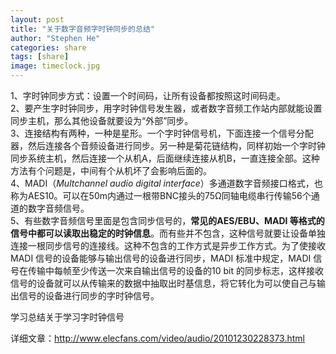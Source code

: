 ```yaml
---
layout: post
title: "关于数字音频字时钟同步的总结"
author: "Stephen He"
categories: share
tags: [share]
image: timeclock.jpg
---
```

1、字时钟同步方式：设置一个时间码，让所有设备都按照这时间码走。  
2、要产生字时钟同步，用字时钟信号发生器，或者数字音频工作站内部就能设置同步主机，那么其他设备就要设为“外部”同步。  
3、连接结构有两种，一种是星形。一个字时钟信号机，下面连接一个信号分配器，然后连接各个音频设备进行同步。另一种是菊花链结构，同样初始一个字时钟同步系统主机，然后连接一个从机A，后面继续连接从机B，一直连接全部。这种方法有个问题是，中间有个从机坏了会影响后面的。  
4、MADI（*Multchannel audio digital interface*）多通道数字音频接口格式，也称为AES10。可以在50m内通过一根带BNC接头的75Ω同轴电缆串行传输56个通道的数字音频信号。  
5、有些数字音频信号里面是包含同步信号的，**常见的AES/EBU、MADI 等格式的信号中都可以读取出稳定的时钟信息**。而有些并不包含，这种信号就要让设备单独连接一根同步信号的连接线。这种不包含的工作方式是异步工作方式。为了使接收MADI 信号的设备能够与输出信号的设备进行同步，MADI 标准中规定，MADI 信号在传输中每帧至少传送一次来自输出信号的设备的10 bit 的同步标志，这样接收信号的设备就可以从传输来的数据中抽取出时基信息，将它转化为可以使自己与输出信号的设备进行同步的字时钟信号。

学习总结关于学习字时钟信号



详细文章：<http://www.elecfans.com/video/audio/20101230228373.html>
